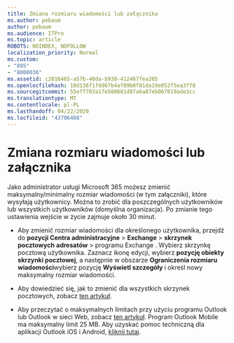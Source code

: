 ```yaml
---
title: Zmiana rozmiaru wiadomości lub załącznika
ms.author: pebaum
author: pebaum
ms.audience: ITPro
ms.topic: article
ROBOTS: NOINDEX, NOFOLLOW
localization_priority: Normal
ms.custom:
- "895"
- "8000036"
ms.assetid: c2016465-a57b-40da-b938-412467fea205
ms.openlocfilehash: 18d136f1fdd67b4af89b0f81da19e052f5ea3ff8
ms.sourcegitcommit: 55eff703a17e500681d8fa6a87eb067019ade3cc
ms.translationtype: MT
ms.contentlocale: pl-PL
ms.lasthandoff: 04/22/2020
ms.locfileid: "43706408"
---
```

# <a name="changing-message-or-attachment-size"></a>Zmiana rozmiaru wiadomości lub załącznika

Jako administrator usługi Microsoft 365 możesz zmienić maksymalny/minimalny rozmiar wiadomości (w tym załączniki), które wysyłają użytkownicy. Można to zrobić dla poszczególnych użytkowników lub wszystkich użytkowników (domyślna organizacja). Po zmianie tego ustawienia wejście w życie zajmuje około 30 minut.
  
- Aby zmienić rozmiar wiadomości dla określonego użytkownika, przejdź do **pozycji Centra administracyjne** \> **Exchange** \> **skrzynek pocztowych** **adresatów** \> programu Exchange . Wybierz skrzynkę pocztową użytkownika. Zaznacz ikonę edycji, wybierz **pozycję obiekty skrzynki pocztowej**, a następnie w obszarze **Ograniczenia rozmiaru wiadomości**wybierz pozycję **Wyświetl szczegóły** i określ nowy maksymalny rozmiar wiadomości.

- Aby dowiedzieć się, jak to zmienić dla wszystkich skrzynek pocztowych, zobacz [ten artykuł](https://www.microsoft.com/microsoft-365/blog/2015/04/15/office-365-now-supports-larger-email-messages-up-to-150-mb/).

- Aby przeczytać o maksymalnych limitach przy użyciu programu Outlook lub Outlook w sieci Web, zobacz [ten artykuł](https://technet.microsoft.com/library/exchange-online-limits.aspx#MessageLimits). Program Outlook Mobile ma maksymalny limit 25 MB. Aby uzyskać pomoc techniczną dla aplikacji Outlook iOS i Android, [kliknij tutaj](https://support.office.com/article/Get-in-app-help-for-Outlook-for-iOS-and-Android-218a22d1-9fa5-4889-b689-de1c63493243).
